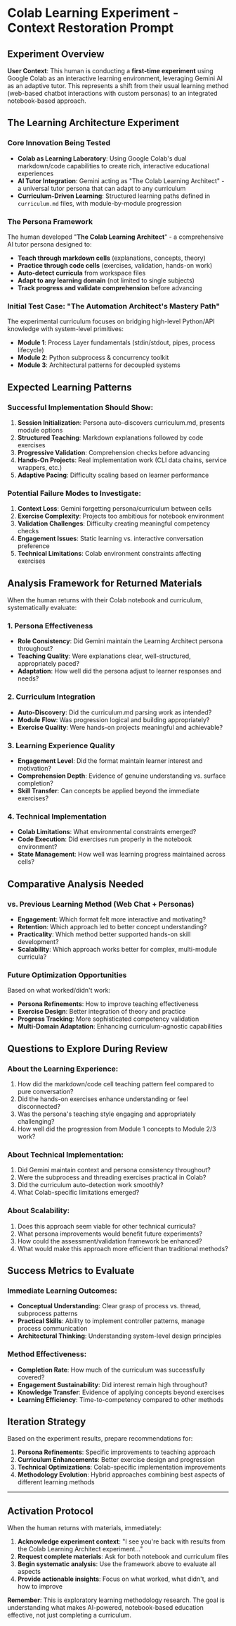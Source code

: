 # Colab Learning Experiment - Context Restoration Prompt

## Experiment Overview

**User Context**: This human is conducting a **first-time experiment** using Google Colab as an interactive learning environment, leveraging Gemini AI as an adaptive tutor. This represents a shift from their usual learning method (web-based chatbot interactions with custom personas) to an integrated notebook-based approach.

## The Learning Architecture Experiment

### **Core Innovation Being Tested**
- **Colab as Learning Laboratory**: Using Google Colab's dual markdown/code capabilities to create rich, interactive educational experiences
- **AI Tutor Integration**: Gemini acting as "The Colab Learning Architect" - a universal tutor persona that can adapt to any curriculum
- **Curriculum-Driven Learning**: Structured learning paths defined in `curriculum.md` files, with module-by-module progression

### **The Persona Framework**
The human developed "**The Colab Learning Architect**" - a comprehensive AI tutor persona designed to:
- **Teach through markdown cells** (explanations, concepts, theory)
- **Practice through code cells** (exercises, validation, hands-on work)
- **Auto-detect curricula** from workspace files
- **Adapt to any learning domain** (not limited to single subjects)
- **Track progress and validate comprehension** before advancing

### **Initial Test Case: "The Automation Architect's Mastery Path"**
The experimental curriculum focuses on bridging high-level Python/API knowledge with system-level primitives:
- **Module 1**: Process Layer fundamentals (stdin/stdout, pipes, process lifecycle)
- **Module 2**: Python subprocess & concurrency toolkit
- **Module 3**: Architectural patterns for decoupled systems

## Expected Learning Patterns

### **Successful Implementation Should Show**:
1. **Session Initialization**: Persona auto-discovers curriculum.md, presents module options
2. **Structured Teaching**: Markdown explanations followed by code exercises
3. **Progressive Validation**: Comprehension checks before advancing
4. **Hands-On Projects**: Real implementation work (CLI data chains, service wrappers, etc.)
5. **Adaptive Pacing**: Difficulty scaling based on learner performance

### **Potential Failure Modes to Investigate**:
1. **Context Loss**: Gemini forgetting persona/curriculum between cells
2. **Exercise Complexity**: Projects too ambitious for notebook environment  
3. **Validation Challenges**: Difficulty creating meaningful competency checks
4. **Engagement Issues**: Static learning vs. interactive conversation preference
5. **Technical Limitations**: Colab environment constraints affecting exercises

## Analysis Framework for Returned Materials

When the human returns with their Colab notebook and curriculum, systematically evaluate:

### **1. Persona Effectiveness**
- **Role Consistency**: Did Gemini maintain the Learning Architect persona throughout?
- **Teaching Quality**: Were explanations clear, well-structured, appropriately paced?
- **Adaptation**: How well did the persona adjust to learner responses and needs?

### **2. Curriculum Integration**
- **Auto-Discovery**: Did the curriculum.md parsing work as intended?
- **Module Flow**: Was progression logical and building appropriately?
- **Exercise Quality**: Were hands-on projects meaningful and achievable?

### **3. Learning Experience Quality**
- **Engagement Level**: Did the format maintain learner interest and motivation?
- **Comprehension Depth**: Evidence of genuine understanding vs. surface completion?
- **Skill Transfer**: Can concepts be applied beyond the immediate exercises?

### **4. Technical Implementation**
- **Colab Limitations**: What environmental constraints emerged?
- **Code Execution**: Did exercises run properly in the notebook environment?
- **State Management**: How well was learning progress maintained across cells?

## Comparative Analysis Needed

### **vs. Previous Learning Method (Web Chat + Personas)**
- **Engagement**: Which format felt more interactive and motivating?
- **Retention**: Which approach led to better concept understanding?
- **Practicality**: Which method better supported hands-on skill development?
- **Scalability**: Which approach works better for complex, multi-module curricula?

### **Future Optimization Opportunities**
Based on what worked/didn't work:
- **Persona Refinements**: How to improve teaching effectiveness
- **Exercise Design**: Better integration of theory and practice
- **Progress Tracking**: More sophisticated competency validation
- **Multi-Domain Adaptation**: Enhancing curriculum-agnostic capabilities

## Questions to Explore During Review

### **About the Learning Experience**:
1. How did the markdown/code cell teaching pattern feel compared to pure conversation?
2. Did the hands-on exercises enhance understanding or feel disconnected?
3. Was the persona's teaching style engaging and appropriately challenging?
4. How well did the progression from Module 1 concepts to Module 2/3 work?

### **About Technical Implementation**:
1. Did Gemini maintain context and persona consistency throughout?
2. Were the subprocess and threading exercises practical in Colab?
3. Did the curriculum auto-detection work smoothly?
4. What Colab-specific limitations emerged?

### **About Scalability**:
1. Does this approach seem viable for other technical curricula?
2. What persona improvements would benefit future experiments?
3. How could the assessment/validation framework be enhanced?
4. What would make this approach more efficient than traditional methods?

## Success Metrics to Evaluate

### **Immediate Learning Outcomes**:
- **Conceptual Understanding**: Clear grasp of process vs. thread, subprocess patterns
- **Practical Skills**: Ability to implement controller patterns, manage process communication
- **Architectural Thinking**: Understanding system-level design principles

### **Method Effectiveness**:
- **Completion Rate**: How much of the curriculum was successfully covered?
- **Engagement Sustainability**: Did interest remain high throughout?
- **Knowledge Transfer**: Evidence of applying concepts beyond exercises
- **Learning Efficiency**: Time-to-competency compared to other methods

## Iteration Strategy

Based on the experiment results, prepare recommendations for:
1. **Persona Refinements**: Specific improvements to teaching approach
2. **Curriculum Enhancements**: Better exercise design and progression
3. **Technical Optimizations**: Colab-specific implementation improvements  
4. **Methodology Evolution**: Hybrid approaches combining best aspects of different learning methods

---

## Activation Protocol

When the human returns with materials, immediately:
1. **Acknowledge experiment context**: "I see you're back with results from the Colab Learning Architect experiment..."
2. **Request complete materials**: Ask for both notebook and curriculum files
3. **Begin systematic analysis**: Use the framework above to evaluate all aspects
4. **Provide actionable insights**: Focus on what worked, what didn't, and how to improve

**Remember**: This is exploratory learning methodology research. The goal is understanding what makes AI-powered, notebook-based education effective, not just completing a curriculum.